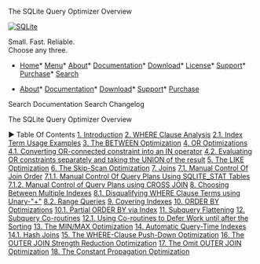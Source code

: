 




The SQLite Query Optimizer Overview




[![SQLite](images/sqlite370_banner.gif)](index.html)


Small. Fast. Reliable.  
Choose any three.


* [Home](index.html)* [Menu](javascript:void(0))* [About](about.html)* [Documentation](docs.html)* [Download](download.html)* [License](copyright.html)* [Support](support.html)* [Purchase](prosupport.html)* [Search](javascript:void(0))




* [About](about.html)* [Documentation](docs.html)* [Download](download.html)* [Support](support.html)* [Purchase](prosupport.html)






Search Documentation
Search Changelog










The SQLite Query Optimizer Overview


►
Table Of Contents
[1\. Introduction](#introduction)
[2\. WHERE Clause Analysis](#where_clause_analysis)
[2\.1\. Index Term Usage Examples](#index_term_usage_examples)
[3\. The BETWEEN Optimization](#the_between_optimization)
[4\. OR Optimizations](#or_optimizations)
[4\.1\. Converting OR\-connected constraint into an IN operator](#converting_or_connected_constraint_into_an_in_operator)
[4\.2\. Evaluating OR constraints separately and taking the UNION of the result](#evaluating_or_constraints_separately_and_taking_the_union_of_the_result)
[5\. The LIKE Optimization](#the_like_optimization)
[6\. The Skip\-Scan Optimization](#the_skip_scan_optimization)
[7\. Joins](#joins)
[7\.1\. Manual Control Of Join Order](#manual_control_of_join_order)
[7\.1\.1\. Manual Control Of Query Plans Using SQLITE\_STAT Tables](#manual_control_of_query_plans_using_sqlite_stat_tables)
[7\.1\.2\. Manual Control of Query Plans using CROSS JOIN](#manual_control_of_query_plans_using_cross_join)
[8\. Choosing Between Multiple Indexes](#choosing_between_multiple_indexes)
[8\.1\. Disqualifying WHERE Clause Terms using Unary\-"\+"](#disqualifying_where_clause_terms_using_unary_)
[8\.2\. Range Queries](#range_queries)
[9\. Covering Indexes](#covering_indexes)
[10\. ORDER BY Optimizations](#order_by_optimizations)
[10\.1\. Partial ORDER BY via Index](#partial_order_by_via_index)
[11\. Subquery Flattening](#subquery_flattening)
[12\. Subquery Co\-routines](#subquery_co_routines)
[12\.1\. Using Co\-routines to Defer Work until after the Sorting](#using_co_routines_to_defer_work_until_after_the_sorting)
[13\. The MIN/MAX Optimization](#the_min_max_optimization)
[14\. Automatic Query\-Time Indexes](#automatic_query_time_indexes)
[14\.1\. Hash Joins](#hash_joins)
[15\. The WHERE\-Clause Push\-Down Optimization](#the_where_clause_push_down_optimization)
[16\. The OUTER JOIN Strength Reduction Optimization](#the_outer_join_strength_reduction_optimization)
[17\. The Omit OUTER JOIN Optimization](#the_omit_outer_join_optimization)
[18\. The Constant Propagation Optimization](#the_constant_propagation_optimization)




